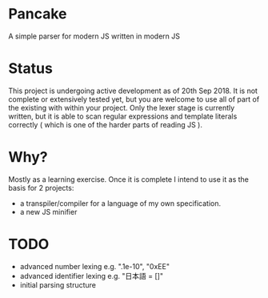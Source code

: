 # Pancake
A simple parser for modern JS written in modern JS

# Status
This project is undergoing active development as of 20th Sep 2018. It is not complete or extensively tested yet, but you are welcome to use all of part of the existing with within your project. Only the lexer stage is currently written, but it is able to scan regular expressions and template literals correctly ( which is one of the harder parts of reading JS ).

# Why?
Mostly as a learning exercise. Once it is complete I intend to use it as the basis for 2 projects:
- a transpiler/compiler for a language of my own specification.
- a new JS minifier

# TODO
- advanced number lexing e.g. ".1e-10", "0xEE"
- advanced identifier lexing e.g. "日本語 = []"
- initial parsing structure
